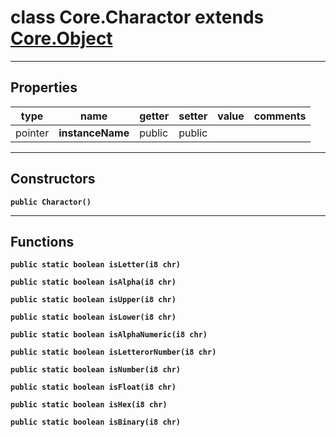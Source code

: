 class Core.Charactor extends [Core.Object](Core.Object.md)
===

---
Properties
---
|type|name|getter|setter|value|comments|
|--- |--- |--- |--- |--- |--- |
|pointer|__instanceName__|public|public|||

---
Constructors
---

__`public Charactor()`__
<div style="margin:1em">

</div>


---
Functions
---

__`public static boolean isLetter(i8 chr)`__
<div style="margin:1em">

</div>


__`public static boolean isAlpha(i8 chr)`__
<div style="margin:1em">

</div>


__`public static boolean isUpper(i8 chr)`__
<div style="margin:1em">

</div>


__`public static boolean isLower(i8 chr)`__
<div style="margin:1em">

</div>


__`public static boolean isAlphaNumeric(i8 chr)`__
<div style="margin:1em">

</div>


__`public static boolean isLetterorNumber(i8 chr)`__
<div style="margin:1em">

</div>


__`public static boolean isNumber(i8 chr)`__
<div style="margin:1em">

</div>


__`public static boolean isFloat(i8 chr)`__
<div style="margin:1em">

</div>


__`public static boolean isHex(i8 chr)`__
<div style="margin:1em">

</div>


__`public static boolean isBinary(i8 chr)`__
<div style="margin:1em">

</div>


